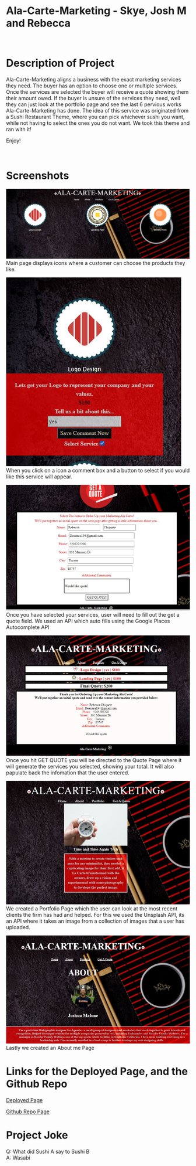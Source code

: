 # Ala-Carte-Marketing - Skye, Josh M and Rebecca
​
# Description of Project
Ala-Carte-Marketing aligns a business with the exact marketing services they need. The buyer has an option to choose one or multiple services. Once the services are selected the buyer will receive a quote showing them their amount owed. If the buyer is unsure of the services they need, well they can just look at the portfolio page and see the last 6 pervious works Ala-Carte-Marketing has done. The idea of this service was originated from a Sushi Restaurant Theme, where you can pick whichever sushi you want, while not having to select the ones you do not want. We took this theme and ran with it!

 Enjoy!

​
# Screenshots
![Screenshot 1](Assets/Mainpageshot.JPG)
Main page displays icons where a customer can choose the products they like. 

![Screenshot 2](Assets/icon1.JPG)   
When you click on a icon a comment box and a button to select if you would like this service will appear. 

![Screenshot 3](Assets/quoteimage.JPG)
Once you have selected your services, user will need to fill out the get a quote field. We used an API which auto fills using the Google Places Autocomplete API

![Screenshot 4](Assets/quotefilled.JPG)
Once you hit GET QUOTE you will be directed to the Quote Page where it will generate the services you selected, showing your total. It will also papulate back the infomation that the user entered. 

![Screenshot 5](Assets/portfoliopage.JPG)
We created a Portfolio Page which the user can look at the most recent clients the firm has had and helped. For this we used the Unsplash API, its an API where it takes an image from a collection of images that a user has uploaded. 


![Screenshot 6](Assets/aboutmepic.JPG)
Lastly we created an About me Page

# Links for the Deployed Page, and the Github Repo

[Deployed Page](https://skyelucking.github.io/Ala-Carte-Marketing/index.html)

[Github Repo Page](https://github.com/skyelucking/Ala-Carte-Marketing)
​
​

# Project Joke
Q: What did Sushi A say to Sushi B  
​A: Wasabi